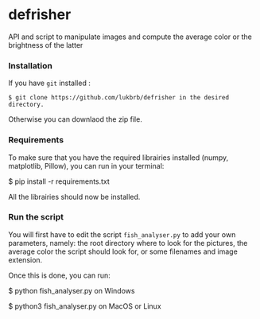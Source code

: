 # defrisher
API and script to manipulate images and compute the average color or the brightness of the latter

### Installation
 If you have `git` installed :
 
    $ git clone https://github.com/lukbrb/defrisher in the desired directory.
 
 Otherwise you can downlaod the zip file.
 
 ### Requirements
 
 To make sure that you have the required librairies installed (numpy, matplotlib, Pillow), you can run in your terminal:
 
   $ pip install -r requirements.txt 
 
All the librairies should now be installed.

### Run the script

You will first have to edit the script `fish_analyser.py` to add your own parameters, namely: the root directory where to look for the pictures, the average color the script should look for, or some filenames and image extension.

Once this is done, you can run:  

   $ python fish_analyser.py on Windows

   $ python3 fish_analyser.py on MacOS or Linux


